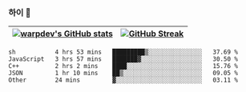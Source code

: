 
### 하이 👋
[![warpdev's GitHub stats](https://github-readme-stats.vercel.app/api?username=warpdev&show_icons=true&theme=vue-dark)](#) |[![GitHub Streak](https://github-readme-streak-stats.herokuapp.com/?user=warpdev&theme=dark)](#)
--- | --- |
<!--START_SECTION:waka-->
```text
sh           4 hrs 53 mins   █████████▒░░░░░░░░░░░░░░░   37.69 % 
JavaScript   3 hrs 57 mins   ███████▓░░░░░░░░░░░░░░░░░   30.50 % 
C++          2 hrs 2 mins    ████░░░░░░░░░░░░░░░░░░░░░   15.76 % 
JSON         1 hr 10 mins    ██▒░░░░░░░░░░░░░░░░░░░░░░   09.05 % 
Other        24 mins         ▓░░░░░░░░░░░░░░░░░░░░░░░░   03.11 % 
```
<!--END_SECTION:waka-->

<!--
**warpdev/warpdev** is a ✨ _special_ ✨ repository because its `README.md` (this file) appears on your GitHub profile.

Here are some ideas to get you started:

- 🔭 I’m currently working on ...
- 🌱 I’m currently learning ...
- 👯 I’m looking to collaborate on ...
- 🤔 I’m looking for help with ...
- 💬 Ask me about ...
- 📫 How to reach me: ...
- 😄 Pronouns: ...
- ⚡ Fun fact: ...
-->
